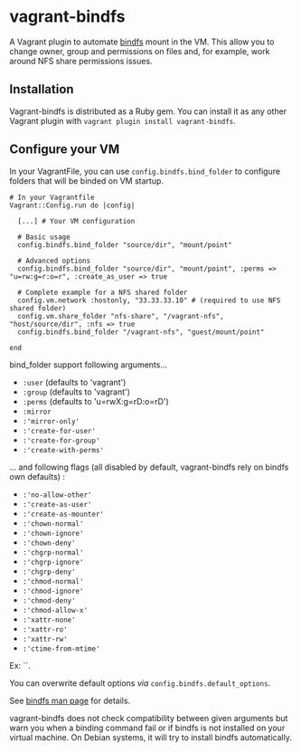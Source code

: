 # vagrant-bindfs

A Vagrant plugin to automate [bindfs](http://code.google.com/p/bindfs/) mount in the VM.
This allow you to change owner, group and permissions on files and, for example, work around NFS share permissions issues.


## Installation

Vagrant-bindfs is distributed as a Ruby gem.
You can install it as any other Vagrant plugin with `vagrant plugin install vagrant-bindfs`.


## Configure your VM

In your VagrantFile, you can use `config.bindfs.bind_folder` to configure folders that will be binded on VM startup.

    # In your Vagrantfile
    Vagrant::Config.run do |config|
    
      [...] # Your VM configuration

      # Basic usage
      config.bindfs.bind_folder "source/dir", "mount/point"
      
      # Advanced options
      config.bindfs.bind_folder "source/dir", "mount/point", :perms => "u=rw:g=r:o=r", :create_as_user => true
        
      # Complete example for a NFS shared folder
      config.vm.network :hostonly, "33.33.33.10" # (required to use NFS shared folder)
      config.vm.share_folder "nfs-share", "/vagrant-nfs", "host/source/dir", :nfs => true 
      config.bindfs.bind_folder "/vagrant-nfs", "guest/mount/point"
        
    end

bind_folder support following arguments...

- `:user` (defaults to 'vagrant')
- `:group` (defaults to 'vagrant')
- `:perms` (defaults to 'u=rwX:g=rD:o=rD')
- `:mirror`
- `:'mirror-only'`
- `:'create-for-user'`
- `:'create-for-group'`
- `:'create-with-perms'`

... and following flags (all disabled by default, vagrant-bindfs rely on bindfs own defaults) :

- `:'no-allow-other'`
- `:'create-as-user'`
- `:'create-as-mounter'`
- `:'chown-normal'`
- `:'chown-ignore'`
- `:'chown-deny'`
- `:'chgrp-normal'`
- `:'chgrp-ignore'`
- `:'chgrp-deny'`
- `:'chmod-normal'`
- `:'chmod-ignore'`
- `:'chmod-deny'`
- `:'chmod-allow-x'`
- `:'xattr-none'`
- `:'xattr-ro'`
- `:'xattr-rw'`
- `:'ctime-from-mtime'`
    
Ex: ``.

You can overwrite default options _via_ `config.bindfs.default_options`.

See [bindfs man page](http://www.cs.helsinki.fi/u/partel/bindfs_docs/bindfs.1.html) for details.

vagrant-bindfs does not check compatibility between given arguments but warn you when a binding command fail or if bindfs is not installed on your virtual machine.
On Debian systems, it will try to install bindfs automatically.
